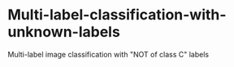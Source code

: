 # Multi-label-classification-with-unknown-labels
Multi-label image classification with "NOT of class C" labels
